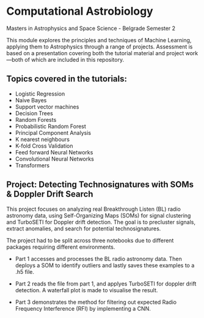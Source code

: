 # Computational Astrobiology
Masters in Astrophysics and Space Science - Belgrade Semester 2

This module explores the principles and techniques of Machine Learning, applying them to Astrophysics through a range of projects. Assessment is based on a presentation covering both the tutorial material and project work—both of which are included in this repository.

## Topics covered in the tutorials:

- Logistic Regression
- Naive Bayes
- Support vector machines
- Decision Trees
- Random Forests
- Probabilistic Random Forest
- Principal Component Analysis
- K nearest neighbours
- K-fold Cross Validation
- Feed forward Neural Networks
- Convolutional Neural Networks
- Transformers

## Project: Detecting Technosignatures with SOMs & Doppler Drift Search

This project focuses on analyzing real Breakthrough Listen (BL) radio astronomy data, using Self-Organizing Maps (SOMs) for signal clustering and TurboSETI for Doppler drift detection. The goal is to precluster signals, extract anomalies, and search for potential technosignatures.

The project had to be split across three notebooks due to different packages requiring different environments. 

- Part 1 accesses and processes the BL radio astronomy data. Then deploys a SOM to identify outliers and lastly saves these examples to a .h5 file.

- Part 2 reads the file from part 1, and applyes TurboSETI for doppler drift detection. A waterfall plot is made to visualise the result.

- Part 3 demonstrates the method for filtering out expected Radio Frequency Interference (RFI) by implementing a CNN.


